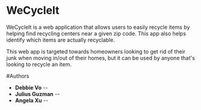 # WeCycleIt

WeCycleIt is a web application that allows users to easily recycle items by helping
find recycling centers near a given zip code.
This app also helps identify which items are actually recyclable.

This web app is targeted towards homeowners looking to get rid of their junk when moving in/out 
of their homes, but it can be used by anyone that's looking to recycle an item.

#Authors
* **Debbie Vo** -- 
* **Julius Guzman** --
* **Angela Xu** --

